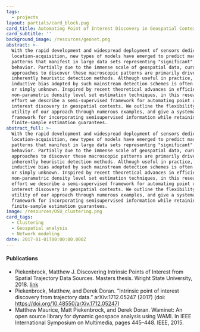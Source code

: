 ```yaml
---
tags:
  - projects
layout: partials/card_block.pug
card_title: Automating Point of Interest Discovery in Geospatial Contexts
card_subtitle: ''
background_image: /resources/geonet.png
abstract: >-
  With the rapid development and widespread deployment of sensors dedicated to
  location-acquisition, new types of models have emerged to predict macroscopic
  patterns that manifest in large data sets representing "significant" group
  behavior. Partially due to the immense scale of geospatial data, current
  approaches to discover these macroscopic patterns are primarily driven by
  inherently heuristic detection methods. Although useful in practice, the
  inductive bias adopted by such mainstream detection schemes is often unstated
  or simply unknown. Inspired by recent theoretical advances in efficient
  non-parametric density level set estimation techniques, in this research
  effort we describe a semi-supervised framework for automating point of
  interest discovery in geospatial contexts. We outline the flexibility and
  utility of our approach through numerous examples, and give a systematic
  framework for incorporating semisupervised information while retaining
  finite-sample estimation guarantees.
abstract_full: >-
  With the rapid development and widespread deployment of sensors dedicated to
  location-acquisition, new types of models have emerged to predict macroscopic
  patterns that manifest in large data sets representing "significant" group
  behavior. Partially due to the immense scale of geospatial data, current
  approaches to discover these macroscopic patterns are primarily driven by
  inherently heuristic detection methods. Although useful in practice, the
  inductive bias adopted by such mainstream detection schemes is often unstated
  or simply unknown. Inspired by recent theoretical advances in efficient
  non-parametric density level set estimation techniques, in this research
  effort we describe a semi-supervised framework for automating point of
  interest discovery in geospatial contexts. We outline the flexibility and
  utility of our approach through numerous examples, and give a systematic
  framework for incorporating semisupervised information while retaining
  finite-sample estimation guarantees.
image: /resources/OSU_clustering.png
card_tags:
  - Clustering
  - Geospatial analysis
  - Network modeling
date: 2017-01-01T00:00:00.000Z
---
```



<div class="flex items-center px-2 py-1 bg-gray-100">

<h4 class="font-bold bg-gray-100">

Publications

</h4>

</div>

<div class="p-2 overflow-auto px-4 py-2 bg-white-100">

<div class="bullet_list text-sm ml-2 mt-1 lisc-desc space-y-2 prose-md"
style="list-style-type: disc !important;">

- Piekenbrock, Matthew J. Discovering Intrinsic Points of Interest from
  Spatial Trajectory Data Sources. Masters thesis. Wright State
  University, 2018.
  [link](https://etd.ohiolink.edu/acprod/odb_etd/etd/r/1501/10?clear=10&p10_accession_num=wright1527160689990512)
- Piekenbrock, Matthew, and Derek Doran. “Intrinsic point of interest
  discovery from trajectory data.” arXiv:1712.05247 (2017) (doi:
  https://doi.org/10.48550/arXiv.1712.05247)
- Matthew Maurice, Matt Piekenbrock, and Derek Doran. Waminet: An open
  source library for dynamic geospace analysis using WAMI. In IEEE
  International Symposium on Multimedia, pages 445–448. IEEE, 2015.

</div>

</div>
